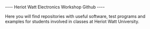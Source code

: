 ---- Heriot Watt Electronics Workshop Github ----

Here you will find repositories with useful software, 
test programs and examples for students involved in 
classes at Heriot Watt University.
